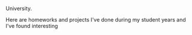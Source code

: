 University.

Here are homeworks and projects I've done during my student years and I've found interesting
